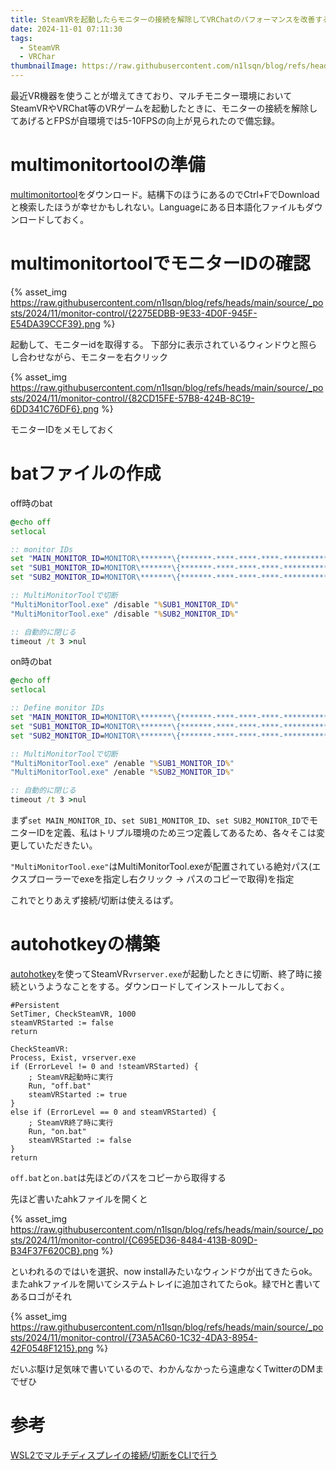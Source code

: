 ```yaml
---
title: SteamVRを起動したらモニターの接続を解除してVRChatのパフォーマンスを改善する
date: 2024-11-01 07:11:30
tags:
  - SteamVR
  - VRChar
thumbnailImage: https://raw.githubusercontent.com/n1lsqn/blog/refs/heads/main/source/_posts/2024/11/monitor-control/VRChat_2024-10-28_23-13-55.719_1920x1080.png
---
```


最近VR機器を使うことが増えてきており、マルチモニター環境においてSteamVRやVRChat等のVRゲームを起動したときに、モニターの接続を解除してあげるとFPSが自環境では5-10FPSの向上が見られたので備忘録。

<!-- more -->
<!-- toc -->

# multimonitortoolの準備
[multimonitortool](https://www.nirsoft.net/utils/multi_monitor_tool.html)をダウンロード。結構下のほうにあるのでCtrl+FでDownloadと検索したほうが幸せかもしれない。Languageにある日本語化ファイルもダウンロードしておく。

# multimonitortoolでモニターIDの確認
{% asset_img https://raw.githubusercontent.com/n1lsqn/blog/refs/heads/main/source/_posts/2024/11/monitor-control/{2275EDBB-9E33-4D0F-945F-E54DA39CCF39}.png %}

起動して、モニターidを取得する。
下部分に表示されているウィンドウと照らし合わせながら、モニターを右クリック

{% asset_img https://raw.githubusercontent.com/n1lsqn/blog/refs/heads/main/source/_posts/2024/11/monitor-control/{82CD15FE-57B8-424B-8C19-6DD341C76DF6}.png %}

モニターIDをメモしておく

# batファイルの作成

off時のbat
``` bat
@echo off
setlocal

:: monitor IDs
set "MAIN_MONITOR_ID=MONITOR\*******\{*******-****-****-****-************}\****"
set "SUB1_MONITOR_ID=MONITOR\*******\{*******-****-****-****-************}\****"
set "SUB2_MONITOR_ID=MONITOR\*******\{*******-****-****-****-************}\****"

:: MultiMonitorToolで切断
"MultiMonitorTool.exe" /disable "%SUB1_MONITOR_ID%"
"MultiMonitorTool.exe" /disable "%SUB2_MONITOR_ID%"

:: 自動的に閉じる
timeout /t 3 >nul
```

on時のbat
``` bat
@echo off
setlocal

:: Define monitor IDs
set "MAIN_MONITOR_ID=MONITOR\*******\{*******-****-****-****-************}\****"
set "SUB1_MONITOR_ID=MONITOR\*******\{*******-****-****-****-************}\****"
set "SUB2_MONITOR_ID=MONITOR\*******\{*******-****-****-****-************}\****"

:: MultiMonitorToolで切断
"MultiMonitorTool.exe" /enable "%SUB1_MONITOR_ID%"
"MultiMonitorTool.exe" /enable "%SUB2_MONITOR_ID%"

:: 自動的に閉じる
timeout /t 3 >nul
```

まず`set MAIN_MONITOR_ID`、`set SUB1_MONITOR_ID`、`set SUB2_MONITOR_ID`でモニターIDを定義、私はトリプル環境のため三つ定義してあるため、各々そこは変更していただきたい。

`"MultiMonitorTool.exe"`はMultiMonitorTool.exeが配置されている絶対パス(エクスプローラーでexeを指定し右クリック -> パスのコピーで取得)を指定

これでとりあえず接続/切断は使えるはず。

# autohotkeyの構築
[autohotkey](https://www.autohotkey.com/)を使ってSteamVR`vrserver.exe`が起動したときに切断、終了時に接続というようなことをする。ダウンロードしてインストールしておく。

``` ahk
#Persistent
SetTimer, CheckSteamVR, 1000
steamVRStarted := false
return

CheckSteamVR:
Process, Exist, vrserver.exe
if (ErrorLevel != 0 and !steamVRStarted) {
    ; SteamVR起動時に実行
    Run, "off.bat"
    steamVRStarted := true
}
else if (ErrorLevel == 0 and steamVRStarted) {
    ; SteamVR終了時に実行
    Run, "on.bat"
    steamVRStarted := false
}
return
```
`off.bat`と`on.bat`は先ほどのパスをコピーから取得する

先ほど書いたahkファイルを開くと

{% asset_img https://raw.githubusercontent.com/n1lsqn/blog/refs/heads/main/source/_posts/2024/11/monitor-control/{C695ED36-8484-413B-809D-B34F37F620CB}.png %} 

といわれるのではいを選択、now installみたいなウィンドウが出てきたらok。
またahkファイルを開いてシステムトレイに追加されてたらok。緑でHと書いてあるロゴがそれ

{% asset_img https://raw.githubusercontent.com/n1lsqn/blog/refs/heads/main/source/_posts/2024/11/monitor-control/{73A5AC60-1C32-4DA3-8954-42F0548F1215}.png %}

だいぶ駆け足気味で書いているので、わかんなかったら遠慮なくTwitterのDMまでぜひ

# 参考
[WSL2でマルチディスプレイの接続/切断をCLIで行う](https://note.com/ngc_shj/n/n257e2c5b991c)